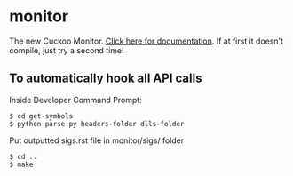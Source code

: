 monitor
=======

The new Cuckoo Monitor. [Click here for documentation][docs].
If at first it doesn't compile, just try a second time!

[docs]: http://cuckoo-monitor.readthedocs.org/en/latest/

## To automatically hook all API calls

Inside Developer Command Prompt:

```
$ cd get-symbols
$ python parse.py headers-folder dlls-folder
```

Put outputted sigs.rst file in monitor/sigs/ folder

```
$ cd ..
$ make
```

